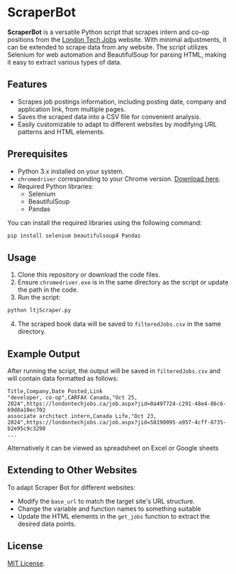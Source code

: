 # ScraperBot

**ScraperBot** is a versatile Python script that scrapes intern and co-op positions from the [London Tech Jobs](https://londontechjobs.ca/) website. With minimal adjustments, it can be extended to scrape data from any website. The script utilizes Selenium for web automation and BeautifulSoup for parsing HTML, making it easy to extract various types of data.

## Features

- Scrapes job postings information, including posting date, company and application link, from multiple pages.
- Saves the scraped data into a CSV file for convenient analysis.
- Easily customizable to adapt to different websites by modifying URL patterns and HTML elements.

## Prerequisites

- Python 3.x installed on your system.
- `chromedriver` corresponding to your Chrome version. [Download here](https://developer.chrome.com/docs/chromedriver/downloads).
- Required Python libraries:
  - Selenium
  - BeautifulSoup
  - Pandas

You can install the required libraries using the following command:

```bash
pip install selenium beautifulsoup4 Pandas
```

## Usage

1. Clone this repository or download the code files.
2. Ensure `chromedriver.exe` is in the same directory as the script or update the path in the code.
3. Run the script:

```bash
python ltjScraper.py
```

4. The scraped book data will be saved to `filteredJobs.csv` in the same directory.

## Example Output

After running the script, the output will be saved in `filteredJobs.csv` and will contain data formatted as follows:

```
Title,Company,Date Posted,Link
"developer, co-op",CARFAX Canada,"Oct 25, 2024",https://londontechjobs.ca/job.aspx?jid=0a497724-c291-48e4-86c6-69d8a10ec702
associate architect intern,Canada Life,"Oct 23, 2024",https://londontechjobs.ca/job.aspx?jid=58190095-a957-4cff-8735-b2e95c9c3298
...
```

Alternatively it can be viewed as spreadsheet on Excel or Google sheets

## Extending to Other Websites

To adapt Scraper Bot for different websites:
- Modify the `base_url` to match the target site's URL structure.
- Change the variable and function names to something suitable
- Update the HTML elements in the `get_jobs` function to extract the desired data points.



## License

[MIT License](https://opensource.org/license/mit).
